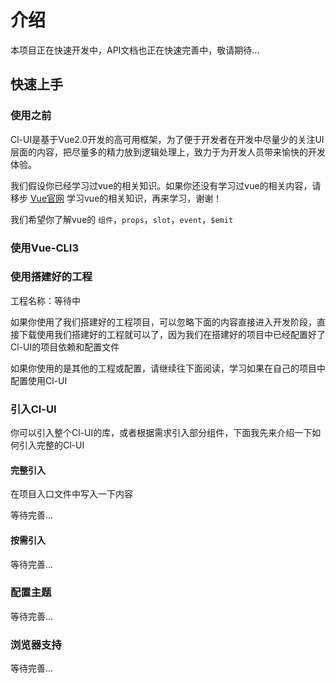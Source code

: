 # 介绍

<Alter show-icon>本项目正在快速开发中，API文档也正在快速完善中，敬请期待...</Alter>

## 快速上手

### 使用之前

Cl-UI是基于Vue2.0开发的高可用框架，为了便于开发者在开发中尽量少的关注UI层面的内容，把尽量多的精力放到逻辑处理上，致力于为开发人员带来愉快的开发体验。

我们假设你已经学习过vue的相关知识。如果你还没有学习过vue的相关内容，请移步 <a href="https://cn.vuejs.org/" target="_blank">Vue官网</a> 学习vue的相关知识，再来学习，谢谢！

我们希望你了解vue的 `组件`，`props`，`slot`，`event`，`$emit`

### 使用Vue-CLI3

### 使用搭建好的工程

工程名称：等待中

如果你使用了我们搭建好的工程项目，可以忽略下面的内容直接进入开发阶段，直接下载使用我们搭建好的工程就可以了，因为我们在搭建好的项目中已经配置好了Cl-UI的项目依赖和配置文件

如果你使用的是其他的工程或配置，请继续往下面阅读，学习如果在自己的项目中配置使用Cl-UI

### 引入Cl-UI


你可以引入整个Cl-UI的库，或者根据需求引入部分组件，下面我先来介绍一下如何引入完整的Cl-UI

#### 完整引入

在项目入口文件中写入一下内容

等待完善...

#### 按需引入

等待完善...

### 配置主题

等待完善...

### 浏览器支持

等待完善...
